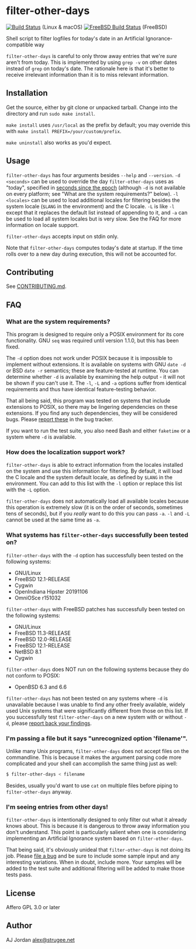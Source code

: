 # filter-other-days

[![Build Status](https://travis-ci.org/strugee/filter-other-days.svg?branch=master)](https://travis-ci.org/strugee/filter-other-days) (Linux & macOS)
[![FreeBSD Build Status](https://api.cirrus-ci.com/github/strugee/filter-other-days.svg)](https://cirrus-ci.com/github/strugee/filter-other-days) (FreeBSD)

Shell script to filter logfiles for today's date in an Artificial Ignorance-compatible way

`filter-other-days` is careful to only throw away entries that we're _sure_ aren't from today. This is implemented by using `grep -v` on other dates instead of `grep` on today's date. The rationale here is that it's better to receive irrelevant information than it is to miss relevant information.

## Installation

Get the source, either by git clone or unpacked tarball. Change into the directory and run `sudo make install`.

`make install` uses `/usr/local` as the prefix by default; you may override this with `make install PREFIX=/your/custom/prefix`.

`make uninstall` also works as you'd expect.

## Usage

`filter-other-days` has four arguments besides `--help` and `--version`. `-d <seconds>` can be used to override the day `filter-other-days` uses as "today", specified in [seconds since the epoch](https://en.wikipedia.org/wiki/Unix_time) (although `-d` is not available on every platform; see "What are the system requirements?" below). `-l <locales>` can be used to load additional locales for filtering besides the system locale (`$LANG` in the environment) and the C locale. `-L` is like `-l` except that it replaces the default list instead of appending to it, and `-a` can be used to load all system locales but is very slow. See the FAQ for more information on locale support.

`filter-other-days` accepts input on stdin only.

Note that `filter-other-days` computes today's date at startup. If the time rolls over to a new day during execution, this will not be accounted for.

## Contributing

See [CONTRIBUTING.md](https://github.com/strugee/filter-other-days/blob/master/CONTRIBUTING.md).

## FAQ

### What are the system requirements?

This program is designed to require only a POSIX environment for its core functionality. GNU `seq` was required until version 1.1.0, but this has been fixed.

The `-d` option does not work under POSIX because it is impossible to implement without extensions. It is available on systems with GNU `date -d` or BSD `date -r` semantics; these are feature-tested at runtime. You can determine whether `-d` is available by examining the help output - it will not be shown if you can't use it. The `-l`, `-L` and `-a` options suffer from identical requirements and thus have identical feature-testing behavior.

That all being said, this program was tested on systems that include extensions to POSIX, so there may be lingering dependencies on these extensions. If you find any such dependencies, they will be considered bugs. Please [report these][file a bug] in the bug tracker.

If you want to run the test suite, you also need Bash and either `faketime` or a system where `-d` is available.

### How does the localization support work?

`filter-other-days` is able to extract information from the locales installed on the system and use this information for filtering. By default, it will load the C locale and the system default locale, as defined by `$LANG` in the environment. You can add to this list with the `-l` option or replace this list with the `-L` option.

`filter-other-days` does not automatically load all available locales because this operation is extremely slow (it is on the order of seconds, sometimes tens of seconds), but if you _really_ want to do this you can pass `-a`. `-l` and `-L` cannot be used at the same time as `-a`.

### What systems has `filter-other-days` successfully been tested on?

`filter-other-days` with the `-d` option has successfully been tested on the following systems:

* GNU/Linux
* FreeBSD 12.1-RELEASE
* Cygwin
* OpenIndiana Hipster 20191106
* OmniOSce r151032

`filter-other-days` with FreeBSD patches has successfully been tested on the following systems:

* GNU/Linux
* FreeBSD 11.3-RELEASE
* FreeBSD 12.0-RELEASE
* FreeBSD 12.1-RELEASE
* NetBSD 8.1
* Cygwin

`filter-other-days` does NOT run on the following systems because they do not conform to POSIX:

* OpenBSD 6.3 and 6.6

`filter-other-days` has not been tested on any systems where `-d` is unavailable because I was unable to find any other freely available, widely used Unix systems that were significantly different from those on this list. If you successfully test `filter-other-days` on a new system with or without `-d`, please [report back your findings][file a bug].

### I'm passing a file but it says "unrecognized option 'filename'".

Unlike many Unix programs, `filter-other-days` does not accept files on the commandline. This is because it makes the argument parsing code more complicated and your shell can accomplish the same thing just as well:

```sh
$ filter-other-days < filename
```

Besides, usually you'd want to use `cat` on multiple files before piping to `filter-other-days` anyway.

### I'm seeing entries from other days!

`filter-other-days` is intentionally designed to only filter out what it already knows about. This is because it is dangerous to throw away information you don't understand. This point is particularly salient when one is considering implementing an Artificial Ignorance system based on `filter-other-days`.

That being said, it's obviously unideal that `filter-other-days` is not doing its job. Please [file a bug][] and be sure to include some sample input and any interesting variations. When in doubt, include more. Your samples will be added to the test suite and additional filtering will be added to make those tests pass.

## License

Affero GPL 3.0 or later

## Author

AJ Jordan <alex@strugee.net>

 [file a bug]: https://github.com/strugee/filter-other-days/issues/new
